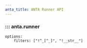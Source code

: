 ```yaml
---
anta_title: ANTA Runner API
---
```

<!--
  ~ Copyright (c) 2023-2025 Arista Networks, Inc.
  ~ Use of this source code is governed by the Apache License 2.0
  ~ that can be found in the LICENSE file.
  -->

### ::: anta.runner

    options:
        filters: ["!^_[^_]", "!__str__"]
